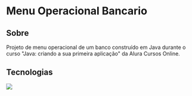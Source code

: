 <h1>Menu Operacional Bancario</h1>

<h2>Sobre</h2>
<p>Projeto de menu operacional de um banco construído em Java durante o curso "Java: criando a sua primeira aplicação" da Alura Cursos Online.</p>

## Tecnologias
<div>
  <img src="https://img.shields.io/badge/Java-ED8B00?style=for-the-badge&logo=java&logoColor=white">
</div>
